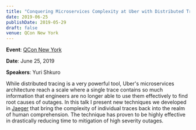 ```yaml
---
title: "Conquering Microservices Complexity at Uber with Distributed Tracing"
date: 2019-06-25
publishDate: 2019-05-29
draft: false
venue: QCon New York
---
```


**Event**: [QCon New York](https://qconnewyork.com/ny2019/presentation/distributed-tracing-jaeger-uber)

**Date**: June 25, 2019

**Speakers**: Yuri Shkuro

While distributed tracing is a very powerful tool, Uber's microservices architecture reach a scale where a single trace contains so much information that engineers are no longer able to use them effectively to find root causes of outages. In this talk I present new techniques we developed in [Jaeger](https://jaegertracing.io) that bring the complexity of individual traces back into the realm of human comprehension. The technique has proven to be highly effective in drastically reducing time to mitigation of high severity outages.
